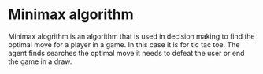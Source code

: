 # Minimax algorithm
 
Minimax alogrithm is an algorithm that is used in decision making to find the optimal move for a player in a game. In this case it is for tic tac toe. The agent finds searches the optimal move it needs to defeat the user or end the game in a draw. 

